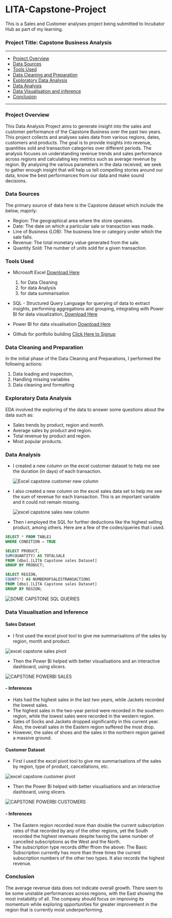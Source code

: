 # LITA-Capstone-Project
This is a Sales and Customer analyses project being submitted to Incubator Hub as part of my learning.
### Project Title: Capstone Business Analysis
---

- [Project Overview](#project-overview)
- [Data Sources](#data-sources)
- [Tools Used](#tools-used)
- [Data Cleaning and Preparation](#data-cleaning-and-preparation)
- [Exploratory Data Analysis](#exploratory-data-analysis)
- [Data Analysis](#data-analysis)
- [Data Visualisation and inference](#data-visualisation-and-inference)
- [Conclusion](#conclusion)
---

### Project Overview
This Data Analysis Project aims to generate insight into the sales and customer performance of the Capstone Business over the past two years. This project collects and analyses sales data from various regions, dates, customers and products. The goal is to provide insights into revenue, quantities sold and transaction categories over different periods. The analysis focuses on understanding revenue trends and sales performance across regions and calculating key metrics such as average revenue by region. By analysing the various parameters in the data received, we seek to gather enough insight that will help us tell compelling stories around our data, know the best performances from our data and  make sound decisions.


### Data Sources
The primary source of data here is the Capstone dataset which include the below, majorly:
- Region: The geographical area where the store operates.
- Date: The date on which a particular sale or transaction was made.
- Line of Business (LOB): The business line or category under which the sale falls.
- Revenue: The total monetary value generated from the sale.
- Quantity Sold: The number of units sold for a given transaction.


### Tools Used
- Microsoft Excel [Download Here](https://wwww.microsoft.com) 
  1. for Data Cleaning
  2. for data Analysis
  3. for data summarisation
     
- SQL - Structured Query Language for querying of data to extract insights, performing aggregations and grouping, integrating with Power BI for data visualization, [Download Here](https://wwww.microsoft.com) 
- Power BI for data visualisation [Download Here](https://wwww.microsoft.com) 
- Github for portfolio building [Click Here to Signup](https://wwww.github.com)


### Data Cleaning and Preparation
In the initial phase of the Data Cleaning and Preparations, I performed the following actions:
1. Data loading and inspection,
2. Handling missing variables
3. Data cleaning and formatting


### Exploratory Data Analysis
EDA involved the exploring of the data to answer some questions about the data such as:
- Sales trends by product, region and month.
- Average sales by product and region.
- Total revenue by product and region.
- Most popular products.

  
### Data Analysis

- I created a new column on the excel customer dataset to help me see the duration (in days) of each transaction.
  
  ![Excel  capstone customer new column](https://github.com/user-attachments/assets/026f680e-1914-4434-8c19-afba0ff07c01)

- I also created a new column on the excel sales data set to help me see the sum of revenue for each transaction. This is an important variable and it could not remain missing.

    ![excel capstone sales new column](https://github.com/user-attachments/assets/901dd0de-5658-4216-b6dc-1ec9901d0c75)

- Then i employed the SQL for further deductions like the highest selling product, among others. Here are a few of the codes/queries that i used.

```SQL
SELECT * FROM TABLE1
WHERE CONDITION = TRUE
```

```SQL
SELECT PRODUCT,
SUM(QUANTITY) AS TOTALSALE
FROM [dbo].[LITA Capstone sales Dataset]
GROUP BY PRODUCT;
```

```SQL
SELECT REGION,
COUNT(*) AS NUMBEROFSALESTRANSACTIONS
FROM [dbo].[LITA Capstone sales Dataset]
GROUP BY REGION;
```


![SOME CAPSTONE SQL QUERIES](https://github.com/user-attachments/assets/229de429-0e18-4c5a-96c7-e619745d9d44)



### Data Visualisation and Inference


#### Sales Dataset
- I first used the excel pivot tool to give me summarisations of the sales by region, month and product.
  
![excel capstone sales pivot](https://github.com/user-attachments/assets/32c4e704-b06f-4fde-816e-9ba6d9b1e348)

- Then the Power Bi helped with better visualisations and an interactive dashboard, using slicers.
  
![CAPSTONE POWERBI SALES](https://github.com/user-attachments/assets/ac3231a8-bf41-438d-a774-74b54644deea)
#### - Inferences
- Hats had the highest sales in the last two years, while Jackets recorded the lowest sales.
- The highest sales in the two-year period were recorded in the southern region, while the lowest sales were recorded in the western region.
- Sales of Socks and Jackets dropped significantly in this current year. Also, the overall sales in the Eastern region suffered the most drop.
- However, the sales of shoes and the sales in the northern region gained a massive ground.


#### Customer Dataset
- First I used the excel pivot tool to give me summarisations of the sales by region, type of product, cancellations, etc.
  
![excel capstone customer pivot](https://github.com/user-attachments/assets/c74fdf99-8191-4dc2-865c-a477c64bc4ba)

- Then the Power Bi helped with better visualisations and an interactive dashboard, using slicers.
  
![CAPSTONE POWERBI CUSTOMERS](https://github.com/user-attachments/assets/210bf051-d014-4ad8-824b-0e1b1639a72c)
#### - Inferences
- The Eastern region recorded more than double the current subscription rates of that recorded by any of the other regions, yet the South recorded the highest revenues despite having the same number of cancelled subscriptions as the West and the North.
- The subscription type records differ ffrom the above: The Basic Subscription currently has more than three times the current subscription numbers of the other two types. It also records the highest revenue.



### Conclusion
The average revenue data does not indicate overall growth. There seem to be some unstable performances across regions, with the East showing the most instability of all. The company should focus on improving its momentum while exploring opportunities for greater improvement in the region that is currently most underperforming.



